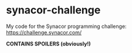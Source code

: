 # synacor-challenge

My code for the Synacor programming challenge: https://challenge.synacor.com/

**CONTAINS SPOILERS (obviously!)**
